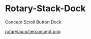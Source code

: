 # Rotary-Stack-Dock
Concept Scroll Button Dock

[rotarylauncherconcept.png](https://github.com/CyberZonky/Rotary-Stack-Dock/blob/main/rotarylauncherconcept.png?raw=true)
